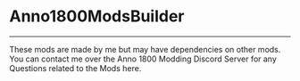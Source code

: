 # Anno1800ModsBuilder
-----------------------------------------------------------
These mods are made by me but may have dependencies on other mods. You can contact me over the Anno 1800 Modding Discord Server for any Questions related to the Mods here.

